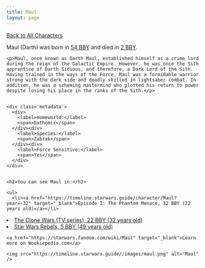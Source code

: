 ```yaml
---
title: Maul
layout: page
---
```

<a href="/character" class="smaller">Back to All Characters</a>

<div class="container">
  <div class="col-10">
    <p>
    Maul (Darth)     was born in <a href="https://timeline.starwars.guide/character/Maul?year=-54" target="_blank">54 BBY</a> and died in <a href="https://timeline.starwars.guide/character/Maul?year=-2" target="_blank">2 BBY</a>.        
    </p>

    <p>Maul, once known as Darth Maul, established himself as a crime lord during the reign of the Galactic Empire. However, he was once the Sith apprentice of Darth Sidious, and therefore, a Dark Lord of the Sith. Having trained in the ways of the Force, Maul was a formidable warrior strong with the dark side and deadly skilled in lightsaber combat. In addition, he was a scheming mastermind who plotted his return to power despite losing his place in the ranks of the Sith.</p>


    <div class='metadata'>
      <div>
        <label>Homeworld:</label>
        <span>Dathomir</span>
      </div><div>
        <label>Species:</label>
        <span>Zabrak</span>
      </div><div>
        <label>Force Sensitive:</label>
        <span>Yes</span>
      </div>
    </div>


    <h2>You can see Maul in:</h2>

    <ul>
      <li><a href="https://timeline.starwars.guide/character/Maul?year=-32" target="_blank">Episode I: The Phantom Menace, 32 BBY (22 years old)</a></li>
  <li><a href="https://timeline.starwars.guide/character/Maul?year=-22" target="_blank">The Clone Wars (TV series), 22 BBY (32 years old)</a></li>
  <li><a href="https://timeline.starwars.guide/character/Maul?year=-5" target="_blank">Star Wars Rebels, 5 BBY (49 years old)</a></li>
    </ul>

    <a href="https://starwars.fandom.com/wiki/Maul" target="_blank">Learn more on Wookiepedia.com</a>
  </div>
  <div class="character_image col-2">
    
    <img src="https://timeline.starwars.guide//images/maul.png" alt="Maul" />
  </div>
</div>
